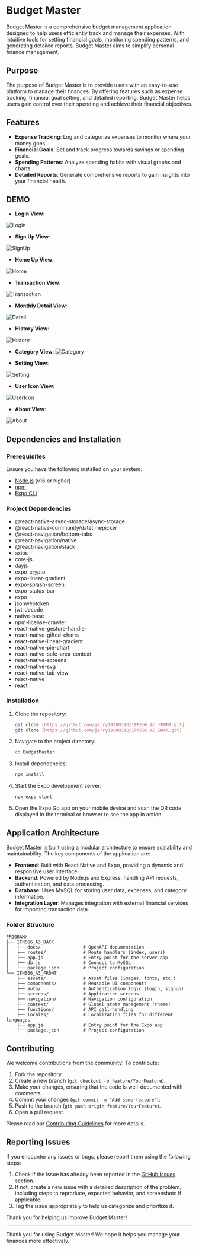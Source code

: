 # Budget Master

Budget Master is a comprehensive budget management application designed to help users efficiently track and manage their expenses. With intuitive tools for setting financial goals, monitoring spending patterns, and generating detailed reports, Budget Master aims to simplify personal finance management.

## Purpose

The purpose of Budget Master is to provide users with an easy-to-use platform to manage their finances. By offering features such as expense tracking, financial goal setting, and detailed reporting, Budget Master helps users gain control over their spending and achieve their financial objectives.

## Features

- **Expense Tracking**: Log and categorize expenses to monitor where your money goes.
- **Financial Goals**: Set and track progress towards savings or spending goals.
- **Spending Patterns**: Analyze spending habits with visual graphs and charts.
- **Detailed Reports**: Generate comprehensive reports to gain insights into your financial health.

## DEMO

- **Login View**:

![Login](https://raw.githubusercontent.com/jerry19980310/Project-Demo/refs/heads/main/BudgetMaster/Login.png)

- **Sign Up View**:

![SignUp](https://raw.githubusercontent.com/jerry19980310/Project-Demo/refs/heads/main/BudgetMaster/SignUp.png)

- **Home Up View**:

![Home](https://raw.githubusercontent.com/jerry19980310/Project-Demo/refs/heads/main/BudgetMaster/Home.png)


- **Transaction View**:

![Transaction](https://raw.githubusercontent.com/jerry19980310/Project-Demo/refs/heads/main/BudgetMaster/Transaction.png)


- **Monthly Detail View**:

![Detail](https://raw.githubusercontent.com/jerry19980310/Project-Demo/refs/heads/main/BudgetMaster/Detail.png)


- **History View**:

![History](https://raw.githubusercontent.com/jerry19980310/Project-Demo/refs/heads/main/BudgetMaster/History.png)


- **Category View**:
![Category](https://raw.githubusercontent.com/jerry19980310/Project-Demo/refs/heads/main/BudgetMaster/Category.png)


- **Setting View**:

![Setting](https://raw.githubusercontent.com/jerry19980310/Project-Demo/refs/heads/main/BudgetMaster/Setting.png)


- **User Icon View**:

![UserIcon](https://raw.githubusercontent.com/jerry19980310/Project-Demo/refs/heads/main/BudgetMaster/UserIcon.png)


- **About View**:

![About](https://raw.githubusercontent.com/jerry19980310/Project-Demo/refs/heads/main/BudgetMaster/About.png)


## Dependencies and Installation

### Prerequisites

Ensure you have the following installed on your system:

- [Node.js](https://nodejs.org/) (v16 or higher)
- [npm](https://www.npmjs.com/)
- [Expo CLI](https://docs.expo.dev/get-started/installation/)

### Project Dependencies

- @react-native-async-storage/async-storage
- @react-native-community/datetimepicker
- @react-navigation/bottom-tabs
- @react-navigation/native
- @react-navigation/stack
- axios
- core-js
- dayjs
- expo-crypto
- expo-linear-gradient
- expo-splash-screen
- expo-status-bar
- expo
- jsonwebtoken
- jwt-decode
- native-base
- npm-license-crawler
- react-native-gesture-handler
- react-native-gifted-charts
- react-native-linear-gradient
- react-native-pie-chart
- react-native-safe-area-context
- react-native-screens
- react-native-svg
- react-native-tab-view
- react-native
- react

### Installation

1. Clone the repository:
    ```sh
    git clone [https://github.com/jerry19980310/IFN666_A3_FORNT.git]
    git clone [https://github.com/jerry19980310/IFN666_A3_BACK.git]
    
    ```

2. Navigate to the project directory:
    ```sh
    cd BudgetMaster
    ```

3. Install dependencies:
    ```sh
    npm install
    ```

4. Start the Expo development server:
    ```sh
    npx expo start
    ```

5. Open the Expo Go app on your mobile device and scan the QR code displayed in the terminal or browser to see the app in action.


## Application Architecture

Budget Master is built using a modular architecture to ensure scalability and maintainability. The key components of the application are:

- **Frontend**: Built with React Native and Expo, providing a dynamic and responsive user interface.
- **Backend**: Powered by Node.js and Express, handling API requests, authentication, and data processing.
- **Database**: Uses MySQL for storing user data, expenses, and category information.
- **Integration Layer**: Manages integration with external financial services for importing transaction data.

### Folder Structure

``` bosh
PROGRAM/
├── IFN666_A3_BACK
│   ├── docs/                # OpenAPI documentation
│   ├── routes/              # Route handlers (index, users)
│   ├── app.js               # Entry point for the server app
│   ├── db.js                # Connect to MySQL
│   └── package.json         # Project configuration
└── IFN666_A3_FRONT
    ├── assets/              # Asset files (images, fonts, etc.)
    ├── components/          # Reusable UI components
    ├── auth/                # Authentication logic (login, signup)
    ├── screens/             # Application screens
    ├── navigation/          # Navigation configuration
    ├── context/             # Global state management (theme)
    ├── functions/           # API call handling
    ├── locales/             # Localization files for different languages
    ├── app.js               # Entry point for the Expo app
    └── package.json         # Project configuration
```


## Contributing

We welcome contributions from the community! To contribute:

1. Fork the repository.
2. Create a new branch (`git checkout -b feature/YourFeature`).
3. Make your changes, ensuring that the code is well-documented with comments.
4. Commit your changes (`git commit -m 'Add some feature'`).
5. Push to the branch (`git push origin feature/YourFeature`).
6. Open a pull request.

Please read our [Contributing Guidelines](CONTRIBUTING.md) for more details.

## Reporting Issues

If you encounter any issues or bugs, please report them using the following steps:

1. Check if the issue has already been reported in the [GitHub Issues](https://github.com/yourusername/BudgetMaster/issues) section.
2. If not, create a new issue with a detailed description of the problem, including steps to reproduce, expected behavior, and screenshots if applicable.
3. Tag the issue appropriately to help us categorize and prioritize it.

Thank you for helping us improve Budget Master!

---

Thank you for using Budget Master! We hope it helps you manage your finances more effectively.
